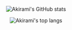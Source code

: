 <p align="center">
  <img src="https://github-readme-stats.vercel.app/api?username=C14H22O&show_icons=true&hide_border=true"  alt="Akirami's GitHub stats"/>
</p>

<p align="center">
  <img src="https://github-readme-stats.vercel.app/api/top-langs/?username=C14H22O&layout=compact&hide_border=true"  alt="Akirami's top langs"/>
</p>